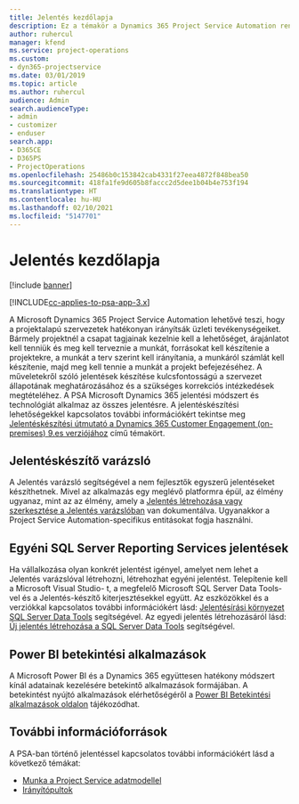 ```yaml
---
title: Jelentés kezdőlapja
description: Ez a témakör a Dynamics 365 Project Service Automation rendszerben történő jelentések leírását tartalmazza.
author: ruhercul
manager: kfend
ms.service: project-operations
ms.custom:
- dyn365-projectservice
ms.date: 03/01/2019
ms.topic: article
ms.author: ruhercul
audience: Admin
search.audienceType:
- admin
- customizer
- enduser
search.app:
- D365CE
- D365PS
- ProjectOperations
ms.openlocfilehash: 25486b0c153842cab4331f27eea4872f848bea50
ms.sourcegitcommit: 418fa1fe9d605b8faccc2d5dee1b04b4e753f194
ms.translationtype: HT
ms.contentlocale: hu-HU
ms.lasthandoff: 02/10/2021
ms.locfileid: "5147701"
---
```

# <a name="reporting-home-page"></a>Jelentés kezdőlapja

[!include [banner](../includes/psa-now-project-operations.md)]

[!INCLUDE[cc-applies-to-psa-app-3.x](../includes/cc-applies-to-psa-app-3x.md)]

A Microsoft Dynamics 365 Project Service Automation lehetővé teszi, hogy a projektalapú szervezetek hatékonyan irányítsák üzleti tevékenységeiket. Bármely projektnél a csapat tagjainak kezelnie kell a lehetőséget, árajánlatot kell tenniük és meg kell terveznie a munkát, forrásokat kell készítenie a projektekre, a munkát a terv szerint kell irányítania, a munkáról számlát kell készítenie, majd meg kell tennie a munkát a projekt befejezéséhez. A műveletekről szóló jelentések készítése kulcsfontosságú a szervezet állapotának meghatározásához és a szükséges korrekciós intézkedések megtételéhez. A PSA Microsoft Dynamics 365 jelentési módszert és technológiát alkalmaz az összes jelentésre. A jelentéskészítési lehetőségekkel kapcsolatos további információkért tekintse meg [Jelentéskészítési útmutató a Dynamics 365 Customer Engagement (on-premises) 9.es verziójához](https://docs.microsoft.com/dynamics365/customerengagement/on-premises/analytics/reporting-analytics-with-dynamics-365) című témakört.

## <a name="report-wizard"></a>Jelentéskészítő varázsló

A Jelentés varázsló segítségével a nem fejlesztők egyszerű jelentéseket készíthetnek. Mivel az alkalmazás egy meglévő platformra épül, az élmény ugyanaz, mint az az élmény, amely a [Jelentés létrehozása vagy szerkesztése a Jelentés varázslóban](https://docs.microsoft.com/dynamics365/customerengagement/on-premises/basics/create-edit-copy-report-wizard) van dokumentálva. Ugyanakkor a Project Service Automation-specifikus entitásokat fogja használni.

## <a name="custom-sql-server-reporting-services-reports"></a>Egyéni SQL Server Reporting Services jelentések

Ha vállalkozása olyan konkrét jelentést igényel, amelyet nem lehet a Jelentés varázslóval létrehozni, létrehozhat egyéni jelentést. Telepítenie kell a Microsoft Visual Studio- t, a megfelelő Microsoft SQL Server Data Tools-vel és a Jelentés-készítő kiterjesztésekkel együtt. Az eszközökkel és a verziókkal kapcsolatos további információkért lásd: [Jelentésírási környezet SQL Server Data Tools](https://docs.microsoft.com/dynamics365/customerengagement/on-premises/analytics/report-writing-environment-using-sql-server-data-tools) segítségével. Az egyedi jelentés létrehozásáról lásd: [Új jelentés létrehozása a SQL Server Data Tools](https://docs.microsoft.com/dynamics365/customerengagement/on-premises/analytics/create-a-new-report-using-sql-server-data-tools) segítségével.

## <a name="power-bi-insights-apps"></a>Power BI betekintési alkalmazások

A Microsoft Power BI és a Dynamics 365 együttesen hatékony módszert kínál adatainak kezelésére betekintő alkalmazások formájában. A betekintést nyújtó alkalmazások elérhetőségéről a [Power BI Betekintési alkalmazások oldalon](https://powerbi.microsoft.com/power-bi-insights-apps/) tájékozódhat.


## <a name="additional-resources"></a>További információforrások
A PSA-ban történő jelentéssel kapcsolatos további információkért lásd a következő témákat:

- [Munka a Project Service adatmodellel](reports-working-project-service-data-model.md)
- [Irányítópultok](reports-dashboards.md)

